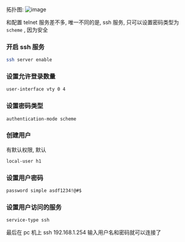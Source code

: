 拓扑图:
![image](https://github.com/user-attachments/assets/86eaa311-d458-470a-af93-4ab90ad6de9b)

和配置 telnet 服务差不多, 唯一不同的是, ssh 服务, 只可以设置密码类型为 `scheme` , 因为安全


### 开启 ssh 服务
```bash
ssh server enable
```

### 设置允许登录数量
```bash
user-interface vty 0 4
```

### 设置密码类型
```bash
authentication-mode scheme
```

### 创建用户
有默认权限, 默认
```bash
local-user h1
```

### 设置用户密码
```bash
password simple asdf1234!@#$
```

### 设置用户访问的服务
```bash
service-type ssh
```

最后在 pc 机上 ssh 192.168.1.254 输入用户名和密码就可以连接了